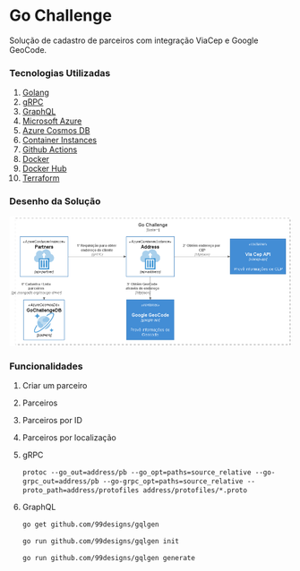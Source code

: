 # Go Challenge 
Solução de cadastro de parceiros com integração ViaCep e Google GeoCode.

### Tecnologias Utilizadas
1. [Golang](https://golang.org/)
2. [gRPC](https://grpc.io/)
3. [GraphQL](https://graphql.org/)
4. [Microsoft Azure](https://azure.microsoft.com/pt-br/features/azure-portal/)
5. [Azure Cosmos DB](https://azure.microsoft.com/pt-br/services/cosmos-db/)
6. [Container Instances](https://azure.microsoft.com/pt-br/services/container-instances/)
7. [Github Actions](https://docs.github.com/pt/actions)
8. [Docker](https://www.docker.com/)
9. [Docker Hub](https://hub.docker.com/)
10. [Terraform](https://www.terraform.io/)

### Desenho da Solução
<p align="center">
  <img src=".docs/Go-Challenge.png" width="800" title="Main">
</p>

### Funcionalidades
1. Criar um parceiro
2. Parceiros
3. Parceiros por ID
4. Parceiros por localização

5. gRPC
    ```
    protoc --go_out=address/pb --go_opt=paths=source_relative --go-grpc_out=address/pb --go-grpc_opt=paths=source_relative --proto_path=address/protofiles address/protofiles/*.proto
    ```

6. GraphQL
   ```
   go get github.com/99designs/gqlgen
   ```

   ```
   go run github.com/99designs/gqlgen init
   ```

   ```
   go run github.com/99designs/gqlgen generate
   ```
   